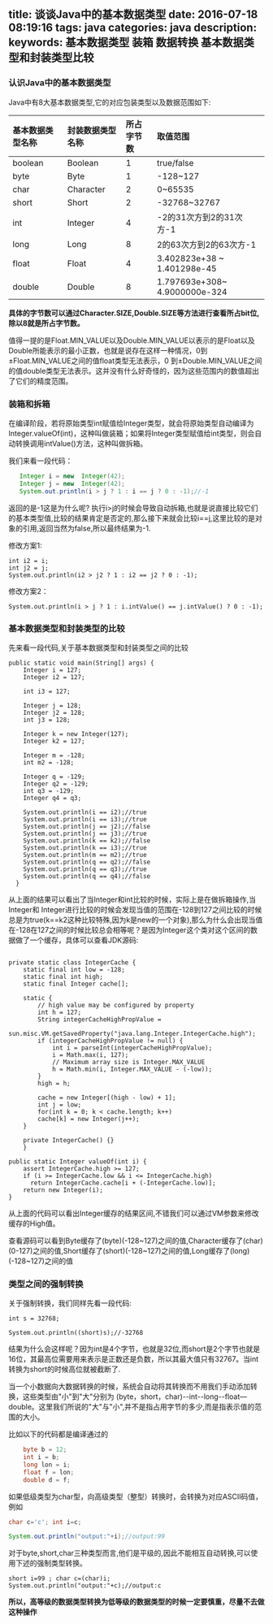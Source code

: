 title: 谈谈Java中的基本数据类型
date: 2016-07-18 08:19:16
tags: java
categories: java
description:
keywords: 基本数据类型 装箱 数据转换 基本数据类型和封装类型比较
---

### 认识Java中的基本数据类型

Java中有8大基本数据类型,它的对应包装类型以及数据范围如下:


|基本数据类型名称 |	封装数据类型名称 |	所占字节数	|	取值范围	|
|:--------|:----------------|:--------|:----------|
|boolean	|	Boolean	|	1	|	true/false	|
|byte	| 	Byte	|	1	|	-128~127	|
|char	|	Character	|	2	|	0~65535	|
|short	|	Short	|	2	|	-32768~32767	|
|int	|	Integer	|	4	|	-2的31次方到2的31次方-1	|
|long	|	Long	|	8	|	2的63次方到2的63次方-1	|
|float	|	Float	|	4	|	3.402823e+38 ~ 1.401298e-45  |
|double	|	Double	|	8	|	1.797693e+308~ 4.9000000e-324  |

**具体的字节数可以通过Character.SIZE,Double.SIZE等方法进行查看所占bit位,除以8就是所占字节数。**

值得一提的是Float.MIN\_VALUE以及Double.MIN\_VALUE以表示的是Float以及Double所能表示的最小正数，也就是说存在这样一种情况，0到±Float.MIN\_VALUE之间的值float类型无法表示，0 到±Double.MIN\_VALUE之间的值double类型无法表示。这并没有什么好奇怪的，因为这些范围内的数值超出了它们的精度范围。


### 装箱和拆箱
在编译阶段，若将原始类型int赋值给Integer类型，就会将原始类型自动编译为Integer.valueOf(int)，这种叫做装箱；如果将Integer类型赋值给int类型，则会自动转换调用intValue()方法，这种叫做拆箱。

我们来看一段代码：

```java
   Integer i = new  Integer(42);
   Integer j = new  Integer(42);
   System.out.println(i > j ? 1 : i == j ? 0 : -1);//-1
```

返回的是-1这是为什么呢? 执行i>j的时候会导致自动拆箱,也就是说直接比较它们的基本类型值,比较的结果肯定是否定的,那么接下来就会比较i==j,这里比较的是对象的引用,返回当然为false,所以最终结果为-1.

修改方案1:

```
int i2 = i;
int j2 = j;
System.out.println(i2 > j2 ? 1 : i2 == j2 ? 0 : -1);
```

修改方案2：

```
System.out.println(i > j ? 1 : i.intValue() == j.intValue() ? 0 : -1);
```

### 基本数据类型和封装类型的比较

先来看一段代码,关于基本数据类型和封装类型之间的比较

```
public static void main(String[] args) {
    Integer i = 127;
    Integer i2 = 127;
    
    int i3 = 127;
    
    Integer j = 128;
    Integer j2 = 128;
    int j3 = 128;
    
    Integer k = new Integer(127);
    Integer k2 = 127;
    
    Integer m = -128;
    int m2 = -128;
    
    Integer q = -129;
    Integer q2 = -129;
    int q3 = -129;
    Integer q4 = q3;

    System.out.println(i == i2);//true
    System.out.println(i == i3);//true
    System.out.println(j == j2);//false
    System.out.println(j == j3);//true
    System.out.println(k == k2);//false
    System.out.println(k == i3);//true
    System.out.println(m == m2);//true
    System.out.println(q == q2);//false
    System.out.println(q == q3);//true
    System.out.println(q == q4);//false
  }

```

从上面的结果可以看出了当Integer和int比较的时候，实际上是在做拆箱操作,当Integer和
Integer进行比较的时候会发现当值的范围在-128到127之间比较的时候总是为true(k==k2这种比较特殊,因为k是new的一个对象),那么为什么会出现当值在-128在127之间的时候比较总会相等呢？是因为Integer这个类对这个区间的数据做了一个缓存，具体可以查看JDK源码:

```

private static class IntegerCache {
	static final int low = -128;
	static final int high;
	static final Integer cache[];

	static {
		// high value may be configured by property
		int h = 127;
		String integerCacheHighPropValue =
		sun.misc.VM.getSavedProperty("java.lang.Integer.IntegerCache.high");
		if (integerCacheHighPropValue != null) {
			int i = parseInt(integerCacheHighPropValue);
			i = Math.max(i, 127);
			// Maximum array size is Integer.MAX_VALUE
			h = Math.min(i, Integer.MAX_VALUE - (-low));
		}
		high = h;

		cache = new Integer[(high - low) + 1];
		int j = low;
		for(int k = 0; k < cache.length; k++)
		cache[k] = new Integer(j++);
	}

	private IntegerCache() {}
	}

public static Integer valueOf(int i) {
	assert IntegerCache.high >= 127;
	if (i >= IntegerCache.low && i <= IntegerCache.high)
	  return IntegerCache.cache[i + (-IntegerCache.low)];
	return new Integer(i);
}
```
从上面的代码可以看出Integer缓存的结果区间,不错我们可以通过VM参数来修改缓存的High值。

查看源码可以看到Byte缓存了(byte)(-128~127)之间的值,Character缓存了(char)(0-127)之间的值,Short缓存了(short)(-128~127)之间的值,Long缓存了(long)(-128~127)之间的值

### 类型之间的强制转换

关于强制转换，我们同样先看一段代码:

```
int s = 32768;
    
System.out.println((short)s);//-32768

```

结果为什么会这样呢？因为int是4个字节，也就是32位,而short是2个字节也就是16位，其最高位需要用来表示是正数还是负数，所以其最大值只有32767。当int转换为short的时候高位就被截断了.

当一个小数据向大数据转换的时候，系统会自动将其转换而不用我们手动添加转换，这些类型由"小"到"大"分别为 (byte，short，char)--int--long--float—double。这里我们所说的"大"与"小",并不是指占用字节的多少,而是指表示值的范围的大小。

比如以下的代码都是编译通过的

```java
	byte b = 12;
    int i = b;
    long lon = i;
    float f = lon;
    double d = f;

```

如果低级类型为char型，向高级类型（整型）转换时，会转换为对应ASCII码值，例如

```java
char c='c'; int i=c;

System.out.println("output:"+i);//output:99

```

对于byte,short,char三种类型而言,他们是平级的,因此不能相互自动转换,可以使用下述的强制类型转换。

```
short i=99 ; char c=(char)i; 
System.out.println("output:"+c);//output:c
```

**所以，高等级的数据类型转换为低等级的数据类型的时候一定要慎重，尽量不去做这种操作**